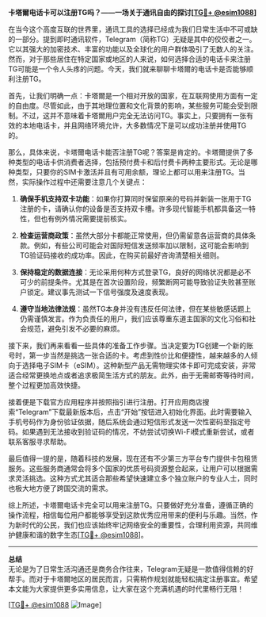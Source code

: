 **卡塔爾电话卡可以注册TG吗？——一场关于通讯自由的探讨[[TG💪+ @esim1088](https://t.me/s/esim1088)]**

在当今这个高度互联的世界里，通讯工具的选择已经成为我们日常生活中不可或缺的一部分。提到即时通讯软件，Telegram（简称TG）无疑是其中的佼佼者之一。它以其强大的加密技术、丰富的功能以及全球化的用户群体吸引了无数人的关注。然而，对于那些居住在特定国家或地区的人来说，如何选择合适的电话卡来注册TG可能是一个令人头疼的问题。今天，我们就来聊聊卡塔爾的电话卡是否能够顺利注册TG。

首先，让我们明确一点：卡塔爾是一个相对开放的国家，在互联网使用方面有一定的自由度。尽管如此，由于其地理位置和文化背景的影响，某些服务可能会受到限制。不过，这并不意味着卡塔爾用户完全无法访问TG。事实上，只要拥有一张有效的本地电话卡，并且网络环境允许，大多数情况下是可以成功注册并使用TG的。

那么，具体来说，卡塔爾电话卡能否注册TG呢？答案是肯定的。卡塔爾提供了多种类型的电话卡供消费者选择，包括预付费卡和后付费卡两种主要形式。无论是哪种类型，只要你的SIM卡激活并且有可用余额，理论上都可以用来注册TG。当然，实际操作过程中还需要注意几个关键点：

1. **确保手机支持双卡功能**：如果你打算同时保留原来的号码并新装一张用于TG注册的卡，请确认你的设备是否支持双卡槽。许多现代智能手机都具备这一特性，但也有例外情况需要提前核实。
   
2. **检查运营商政策**：虽然大部分卡都能正常使用，但仍需留意各运营商的具体条款。例如，有些公司可能会对国际短信发送频率加以限制，这可能会影响到TG验证码接收的成功率。因此，在购买前最好咨询清楚相关细则。

3. **保持稳定的数据连接**：无论采用何种方式登录TG，良好的网络状况都是必不可少的前提条件。尤其是在首次设置阶段，频繁断网可能导致验证失败甚至账户锁定。建议事先测试一下信号强度及速度表现。

4. **遵守当地法律法规**：虽然TG本身并没有违反任何法律，但在某些敏感话题上仍需谨慎发言。作为负责任的用户，我们应该尊重东道主国家的文化习俗和社会规范，避免引发不必要的麻烦。

接下来，我们再来看看一些具体的准备工作步骤。当决定要为TG创建一个新的账号时，第一步当然是挑选一张合适的卡。考虑到性价比和便捷性，越来越多的人倾向于选择电子SIM卡（eSIM）。这种新型产品无需物理实体卡即可完成安装，非常适合经常更换地点或者追求极简生活方式的朋友。此外，由于无需邮寄等待时间，整个过程更加高效快捷。

接着便是下载官方应用程序并按照指引进行注册。打开应用商店搜索“Telegram”下载最新版本后，点击“开始”按钮进入初始化界面。此时需要输入手机号码作为身份验证依据，随后系统会通过短信形式发送一次性密码至指定号码。如果遇到无法接收到验证码的情况，不妨尝试切换Wi-Fi模式重新尝试，或者联系客服寻求帮助。

最后值得一提的是，随着科技的发展，现在还有不少第三方平台专门提供卡包租赁服务。这些服务商通常会将多个国家的优质号码资源整合起来，让用户可以根据需求灵活挑选。这种方式尤其适合那些希望快速建立多个独立账户的专业人士，同时也极大地方便了跨国交流的需求。

综上所述，卡塔爾电话卡完全可以用来注册TG。只要做好充分准备，遵循正确的操作流程，相信每位用户都能够享受到这款优秀应用带来的便利与乐趣。当然，作为新时代的公民，我们也应该始终牢记网络安全的重要性，合理利用资源，共同维护健康和谐的数字生态[[TG💪+ @esim1088](https://t.me/s/esim1088)]。

---

**总结**  
无论是为了日常生活沟通还是商务合作往来，Telegram无疑是一款值得信赖的好帮手。而对于卡塔爾地区的居民而言，只需稍作规划就能轻松搞定注册事宜。希望本文能为大家提供更多实用信息，让大家在这个充满机遇的时代里畅行无阻！

[[TG💪+ @esim1088](https://t.me/s/esim1088) ![Image](https://i.postimg.cc/4NQfJmqS/Snipaste-2025-05-13-00-14-12.png)]